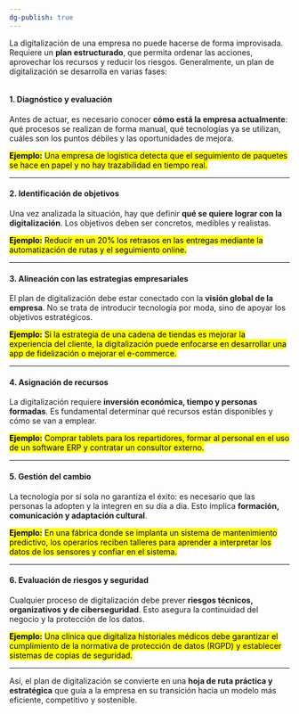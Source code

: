 ```yaml
---
dg-publish: true
---
```



La digitalización de una empresa no puede hacerse de forma improvisada. Requiere un **plan estructurado**, que permita ordenar las acciones, aprovechar los recursos y reducir los riesgos. Generalmente, un plan de digitalización se desarrolla en varias fases:

<figure><img src="https://1546971301-files.gitbook.io/~/files/v0/b/gitbook-x-prod.appspot.com/o/spaces%2FBe1m9Demqmz1k7sqs3YB%2Fuploads%2FCnDFJJDQEuctutDSBA4h%2Fimage.png?alt=media&#x26;token=e883e0ac-00a3-4521-96eb-d9ed6ab6ffee" alt=""><figcaption></figcaption></figure>

#### 1. Diagnóstico y evaluación

Antes de actuar, es necesario conocer **cómo está la empresa actualmente**: qué procesos se realizan de forma manual, qué tecnologías ya se utilizan, cuáles son los puntos débiles y las oportunidades de mejora.

<mark style="color:$info;">**Ejemplo:**</mark> <mark style="color:$info;"></mark><mark style="color:$info;">Una empresa de logística detecta que el seguimiento de paquetes se hace en papel y no hay trazabilidad en tiempo real.</mark>

***

#### 2. Identificación de objetivos

Una vez analizada la situación, hay que definir **qué se quiere lograr con la digitalización**. Los objetivos deben ser concretos, medibles y realistas.

<mark style="color:$info;">**Ejemplo:**</mark> <mark style="color:$info;"></mark><mark style="color:$info;">Reducir en un 20% los retrasos en las entregas mediante la automatización de rutas y el seguimiento online.</mark>

***

#### 3. Alineación con las estrategias empresariales

El plan de digitalización debe estar conectado con la **visión global de la empresa**. No se trata de introducir tecnología por moda, sino de apoyar los objetivos estratégicos.

<mark style="color:$info;">**Ejemplo:**</mark> <mark style="color:$info;"></mark><mark style="color:$info;">Si la estrategia de una cadena de tiendas es mejorar la experiencia del cliente, la digitalización puede enfocarse en desarrollar una app de fidelización o mejorar el e-commerce.</mark>

***

#### 4. Asignación de recursos

La digitalización requiere **inversión económica, tiempo y personas formadas**. Es fundamental determinar qué recursos están disponibles y cómo se van a emplear.

<mark style="color:$info;">**Ejemplo:**</mark> <mark style="color:$info;"></mark><mark style="color:$info;">Comprar tablets para los repartidores, formar al personal en el uso de un software ERP y contratar un consultor externo.</mark>

***

#### 5. Gestión del cambio

La tecnología por sí sola no garantiza el éxito: es necesario que las personas la adopten y la integren en su día a día. Esto implica **formación, comunicación y adaptación cultural**.

<mark style="color:$info;">**Ejemplo:**</mark> <mark style="color:$info;"></mark><mark style="color:$info;">En una fábrica donde se implanta un sistema de mantenimiento predictivo, los operarios reciben talleres para aprender a interpretar los datos de los sensores y confiar en el sistema.</mark>

***

#### 6. Evaluación de riesgos y seguridad

Cualquier proceso de digitalización debe prever **riesgos técnicos, organizativos y de ciberseguridad**. Esto asegura la continuidad del negocio y la protección de los datos.

<mark style="color:$info;">**Ejemplo:**</mark> <mark style="color:$info;"></mark><mark style="color:$info;">Una clínica que digitaliza historiales médicos debe garantizar el cumplimiento de la normativa de protección de datos (RGPD) y establecer sistemas de copias de seguridad.</mark>

***

Así, el plan de digitalización se convierte en una **hoja de ruta práctica y estratégica** que guía a la empresa en su transición hacia un modelo más eficiente, competitivo y sostenible.
